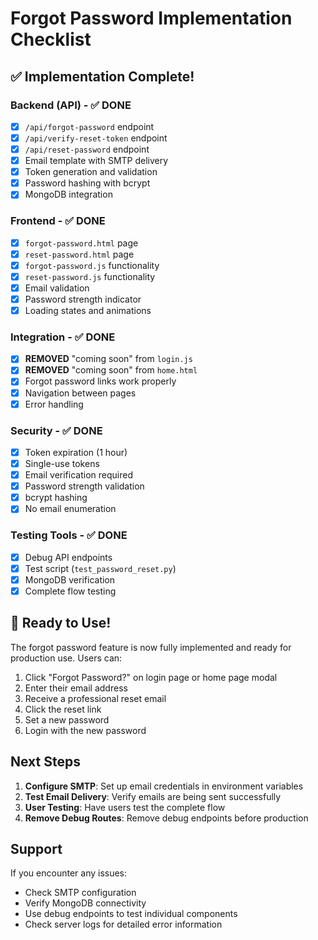 # Forgot Password Implementation Checklist

## ✅ Implementation Complete!

### Backend (API) - ✅ DONE
- [x] `/api/forgot-password` endpoint
- [x] `/api/verify-reset-token` endpoint  
- [x] `/api/reset-password` endpoint
- [x] Email template with SMTP delivery
- [x] Token generation and validation
- [x] Password hashing with bcrypt
- [x] MongoDB integration

### Frontend - ✅ DONE  
- [x] `forgot-password.html` page
- [x] `reset-password.html` page
- [x] `forgot-password.js` functionality
- [x] `reset-password.js` functionality
- [x] Email validation
- [x] Password strength indicator
- [x] Loading states and animations

### Integration - ✅ DONE
- [x] **REMOVED** "coming soon" from `login.js`
- [x] **REMOVED** "coming soon" from `home.html` 
- [x] Forgot password links work properly
- [x] Navigation between pages
- [x] Error handling

### Security - ✅ DONE
- [x] Token expiration (1 hour)
- [x] Single-use tokens
- [x] Email verification required
- [x] Password strength validation
- [x] bcrypt hashing
- [x] No email enumeration

### Testing Tools - ✅ DONE
- [x] Debug API endpoints
- [x] Test script (`test_password_reset.py`)
- [x] MongoDB verification
- [x] Complete flow testing

## 🚀 Ready to Use!

The forgot password feature is now fully implemented and ready for production use. Users can:

1. Click "Forgot Password?" on login page or home page modal
2. Enter their email address
3. Receive a professional reset email  
4. Click the reset link
5. Set a new password
6. Login with the new password

## Next Steps

1. **Configure SMTP**: Set up email credentials in environment variables
2. **Test Email Delivery**: Verify emails are being sent successfully  
3. **User Testing**: Have users test the complete flow
4. **Remove Debug Routes**: Remove debug endpoints before production

## Support

If you encounter any issues:
- Check SMTP configuration
- Verify MongoDB connectivity
- Use debug endpoints to test individual components
- Check server logs for detailed error information
